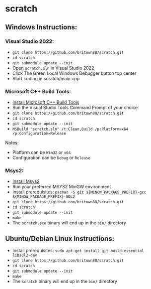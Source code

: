 # scratch

## Windows Instructions:

### Visual Studio 2022:
- `git clone https://github.com/britown88/scratch.git`
- `cd scratch`
- `git submodule update --init`
- Open `scratch.sln` in Visual Studio 2022
- Click The Green Local Windows Debugger button top center
- Start coding in scratch/main.cpp

### Microsoft C++ Build Tools:
- [Install Microsoft C++ Build Tools](https://visualstudio.microsoft.com/visual-cpp-build-tools/)
- Run the Visual Studio Tools Command Prompt of your choice
- `git clone https://github.com/britown88/scratch.git`
- `cd scratch`
- `git submodule update --init`
- `MSBuild "scratch.sln" /t:Clean,Build /p:Platform=x64 /p:Configuration=Release`

Notes:
- Platform can be `Win32` or `x64`
- Configuration can be `Debug` or `Release`

### Msys2:
- [Install Msys2](https://www.msys2.org/)
- Run your preferred MSYS2 MinGW environment
- Install prerequisites: `pacman -S git ${MINGW_PACKAGE_PREFIX}-gcc ${MINGW_PACKAGE_PREFIX}-SDL2`
- `git clone https://github.com/britown88/scratch.git`
- `cd scratch`
- `git submodule update --init`
- `make`
- The `scratch.exe` binary will end up in the `bin/` directory

## Ubuntu/Debian Linux Instructions:
- Install prerequisites: `sudo apt-get install git build-essential libsdl2-dev`
- `git clone https://github.com/britown88/scratch.git`
- `cd scratch`
- `git submodule update --init`
- `make`
- The `scratch` binary will end up in the `bin/` directory
